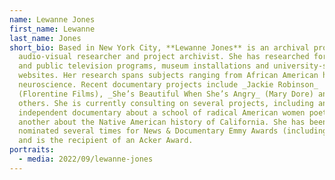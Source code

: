 ```yaml
---
name: Lewanne Jones
first_name: Lewanne
last_name: Jones
short_bio: Based in New York City, **Lewanne Jones** is an archival producer,
  audio-visual researcher and project archivist. She has researched for network
  and public television programs, museum installations and university-sponsored
  websites. Her research spans subjects ranging from African American history to
  neuroscience. Recent documentary projects include _Jackie Robinson_
  (Florentine Films), _She’s Beautiful When She’s Angry_ (Mary Dore) and many
  others. She is currently consulting on several projects, including an
  independent documentary about a school of radical American women poets and
  another about the Native American history of California. She has been
  nominated several times for News & Documentary Emmy Awards (including 2022)
  and is the recipient of an Acker Award.
portraits:
  - media: 2022/09/lewanne-jones
---
```

